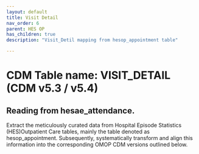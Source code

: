 ```yaml
---
layout: default
title: Visit Detail
nav_order: 6
parent: HES OP
has_children: true
description: "Visit_Detil mapping from hesop_appointment table"

---
```



# CDM Table name: VISIT_DETAIL (CDM v5.3 / v5.4)

## Reading from hesae_attendance.

Extract the meticulously curated data from Hospital Episode Statistics (HES)Outpatient Care tables, mainly the table denoted as hesop_appointment. Subsequently, systematically transform and align this information into the corresponding OMOP CDM versions outlined below.
